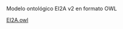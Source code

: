 Modelo ontológico EI2A v2 en formato OWL

[EI2A.owl](https://github.com/aragonopendata/EI2A-ontologia/blob/2.0.0/src/EI2A.owl)
